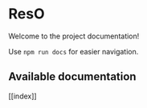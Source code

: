 # ResO

Welcome to the project documentation!

Use `npm run docs` for easier navigation.

## Available documentation

[[index]]
